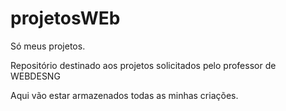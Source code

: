 # projetosWEb
Só meus projetos.

Repositório destinado aos projetos solicitados pelo professor de WEBDESNG

Aqui vão estar armazenados  todas as minhas criações.

